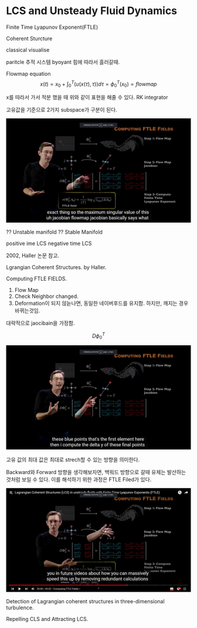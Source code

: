 # LCS and Unsteady Fluid Dynamics


Finite Time Lyapunov Exponent(FTLE)

Coherent Sturcture

classical visualise 

paritcle 추적 시스템 byoyant 힘에 따라서 흘러갈때. 

Flowmap equation
$$
x(t)= x_0 + \int_0^T (u(x(\tau),\tau))d\tau = \phi _0^T (x_0) =flow map
$$

x를 따라서 가서 적분 했을 때 위와 같이 표현을 해줄 수 있다. RK integrator

고유값을 기준으로 2가지 subspace가 구분이 된다.

![](Figure/LCSfig01.jpg)

?? Unstable manifold 
?? Stable Manifold


positive ime LCS
negative time LCS

2002, Haller 논문 참고.

Lgrangian Coherent Structures. by Haller.

Computing FTLE FIELDS. 

1. Flow Map
2. Check Neighbor changed.
3. Deformation이 되지 않늗나면, 동일한 네이버후드를 유지함. 하지만, 깨지는 경우 바뀌는것임.

대략적으로 jaocibain을 가정함.

$$
D\phi_{0}^T
$$

![](Figure/LCSfig02.jpg)

고유 값의 최대 값은 최대로 strech할 수 있는 방향을 의미한다.

Backward와 Forward 방향을 생각해보자면, 백워드 방향으로 갈때 유체는 발산하는 것처럼 보일 수 있다. 이를 해석하기 위한 과정은 FTLE Filed가 있다.

![](Figure/LCSfig03.jpg)


Detection of Lagrangian coherent structures in three-dimensional turbulence.

Repelling CLS and Attracting LCS.

